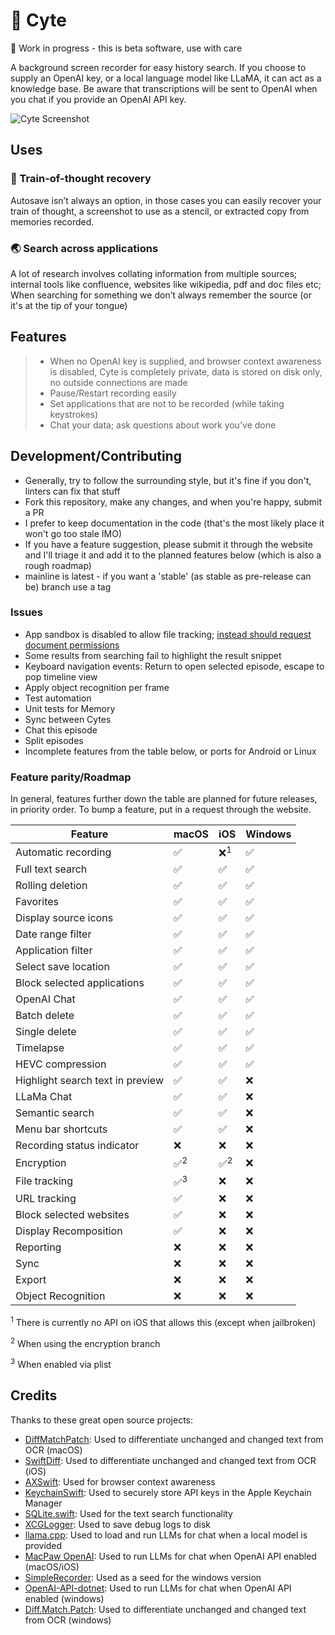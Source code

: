 # 🧐 Cyte

🚧 Work in progress - this is beta software, use with care

A background screen recorder for easy history search.
If you choose to supply an OpenAI key, or a local language model like LLaMA, it can act as a knowledge base. Be aware that transcriptions will be sent to OpenAI when you chat if you provide an OpenAI API key.

![Cyte Screenshot](assets/images/cyte.gif)

## Uses

### 🧠 Train-of-thought recovery

Autosave isn’t always an option, in those cases you can easily recover your train of thought, a screenshot to use as a stencil, or extracted copy from memories recorded.

### 🌏 Search across applications

A lot of research involves collating information from multiple sources; internal tools like confluence, websites like wikipedia, pdf and doc files etc; When searching for something we don’t always remember the source (or it's at the tip of your tongue)

## Features

> - When no OpenAI key is supplied, and browser context awareness is disabled, Cyte is completely private, data is stored on disk only, no outside connections are made
> - Pause/Restart recording easily
> - Set applications that are not to be recorded (while taking keystrokes)
> - Chat your data; ask questions about work you've done

## Development/Contributing

- Generally, try to follow the surrounding style, but it's fine if you don't, linters can fix that stuff
- Fork this repository, make any changes, and when you're happy, submit a PR
- I prefer to keep documentation in the code (that's the most likely place it won't go too stale IMO)
- If you have a feature suggestion, please submit it through the website and I'll triage it and add it to the planned features below (which is also a rough roadmap)
- mainline is latest - if you want a 'stable' (as stable as pre-release can be) branch use a tag

### Issues

- App sandbox is disabled to allow file tracking; [instead should request document permissions](https://stackoverflow.com/a/70972475)
- Some results from searching fail to highlight the result snippet
- Keyboard navigation events: Return to open selected episode, escape to pop timeline view
- Apply object recognition per frame
- Test automation
- Unit tests for Memory
- Sync between Cytes
- Chat this episode
- Split episodes
- Incomplete features from the table below, or ports for Android or Linux

### Feature parity/Roadmap

In general, features further down the table are planned for future releases, in priority order. To bump a feature, put in a request through the website.

| Feature                          | macOS         | iOS           | Windows |
| -------------------------------- | ------------- | ------------- | ------- |
| Automatic recording              | ✅             | ❌<sup>1</sup> | ✅       |
| Full text search                 | ✅             | ✅             | ✅       |
| Rolling deletion                 | ✅             | ✅             | ✅       |
| Favorites                        | ✅             | ✅             | ✅       |
| Display source icons             | ✅             | ✅             | ✅       |
| Date range filter                | ✅             | ✅             | ✅       |
| Application filter               | ✅             | ✅             | ✅       |
| Select save location             | ✅             | ✅             | ✅       |
| Block selected applications      | ✅             | ✅             | ✅       |
| OpenAI Chat                      | ✅             | ✅             | ✅       |
| Batch delete                     | ✅             | ✅             | ✅       |
| Single delete                    | ✅             | ✅             | ✅       |
| Timelapse                        | ✅             | ✅             | ✅       |
| HEVC compression                 | ✅             | ✅             | ✅       |
| Highlight search text in preview | ✅             | ✅             | ❌       |
| LLaMa Chat                       | ✅             | ✅             | ❌       |
| Semantic search                  | ✅             | ✅             | ❌       |
| Menu bar shortcuts               | ✅             | ✅             | ❌       |
| Recording status indicator       | ❌             | ❌             | ❌       |
| Encryption                       | ✅<sup>2</sup> | ✅<sup>2</sup> | ❌       |
| File tracking                    | ✅<sup>3</sup> | ❌             | ❌       |
| URL tracking                     | ✅             | ❌             | ❌       |
| Block selected websites          | ✅             | ❌             | ❌       |
| Display Recomposition            | ✅             | ❌             | ❌       |
| Reporting                        | ❌             | ❌             | ❌       |
| Sync                             | ❌             | ❌             | ❌       |
| Export                           | ❌             | ❌             | ❌       |
| Object Recognition               | ❌             | ❌             | ❌       |

<sup>1</sup> There is currently no API on iOS that allows this (except when jailbroken)

<sup>2</sup> When using the encryption branch

<sup>3</sup> When enabled via plist

## Credits

Thanks to these great open source projects:

- [DiffMatchPatch](https://github.com/google/diff-match-patch): Used to differentiate unchanged and changed text from OCR (macOS)
- [SwiftDiff](https://github.com/turbolent/SwiftDiff): Used to differentiate unchanged and changed text from OCR (iOS)
- [AXSwift](https://github.com/tmandry/AXSwift): Used for browser context awareness
- [KeychainSwift](https://github.com/evgenyneu/keychain-swift): Used to securely store API keys in the Apple Keychain Manager
- [SQLite.swift](https://github.com/stephencelis/SQLite.swift): Used for the text search functionality
- [XCGLogger](https://github.com/DaveWoodCom/XCGLogger): Used to save debug logs to disk
- [llama.cpp](https://github.com/ggerganov/llama.cpp): Used to load and run LLMs for chat when a local model is provided
- [MacPaw OpenAI](https://github.com/MacPaw/OpenAI): Used to run LLMs for chat when OpenAI API enabled (macOS/iOS)
- [SimpleRecorder](https://github.com/robmikh/SimpleRecorder): Used as a seed for the windows version
- [OpenAI-API-dotnet](https://github.com/OkGoDoIt/OpenAI-API-dotnet): Used to run LLMs for chat when OpenAI API enabled (windows)
- [Diff.Match.Patch](https://github.com/pocketberserker/Diff.Match.Patch): Used to differentiate unchanged and changed text from OCR (windows)
